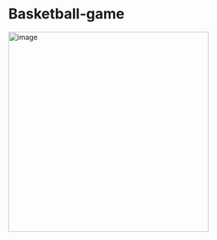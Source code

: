 # Basketball-game
<img width="400" alt="image" src="https://github.com/user-attachments/assets/9001c2bc-1db1-4e09-8b20-1c05070a8504" />
